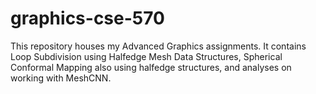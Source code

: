 # graphics-cse-570
This repository houses my Advanced Graphics assignments. It contains Loop Subdivision using Halfedge Mesh Data Structures, Spherical Conformal Mapping also using halfedge structures, and analyses on working with MeshCNN.
